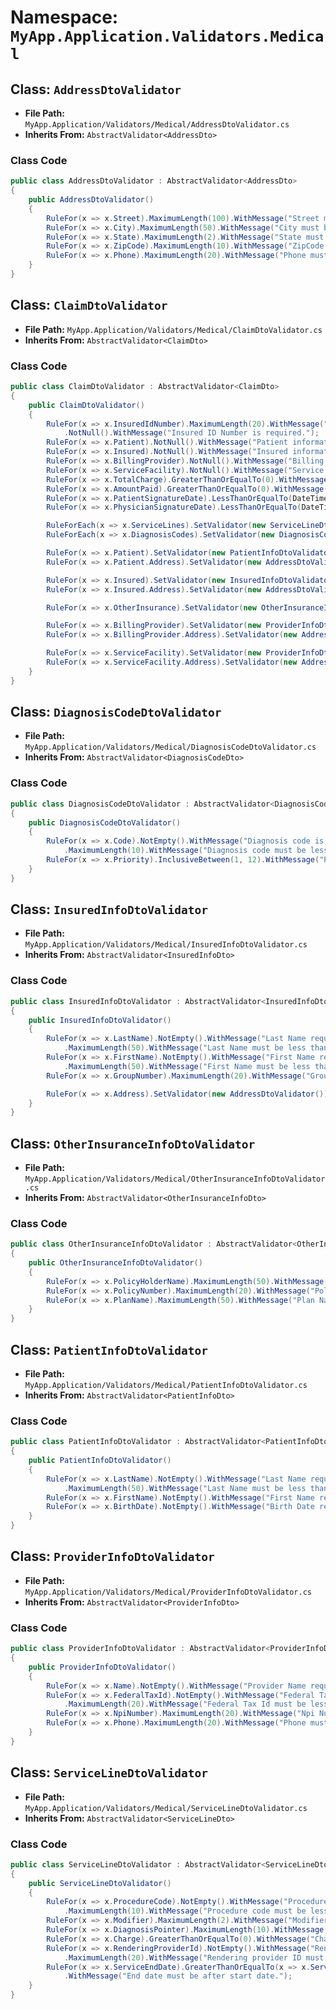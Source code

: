 # Namespace: `MyApp.Application.Validators.Medical`

## Class: `AddressDtoValidator`

- **File Path:** `MyApp.Application/Validators/Medical/AddressDtoValidator.cs`
- **Inherits From:** `AbstractValidator<AddressDto>`

### Class Code

```csharp
public class AddressDtoValidator : AbstractValidator<AddressDto>
{
    public AddressDtoValidator()
    {
        RuleFor(x => x.Street).MaximumLength(100).WithMessage("Street must be less than 100 characters.");
        RuleFor(x => x.City).MaximumLength(50).WithMessage("City must be less than 50 characters.");
        RuleFor(x => x.State).MaximumLength(2).WithMessage("State must be 2 characters.");
        RuleFor(x => x.ZipCode).MaximumLength(10).WithMessage("ZipCode must be less than 10 characters.");
        RuleFor(x => x.Phone).MaximumLength(20).WithMessage("Phone must be less than 20 characters.");
    }
}

```

## Class: `ClaimDtoValidator`

- **File Path:** `MyApp.Application/Validators/Medical/ClaimDtoValidator.cs`
- **Inherits From:** `AbstractValidator<ClaimDto>`

### Class Code

```csharp
public class ClaimDtoValidator : AbstractValidator<ClaimDto>
{
    public ClaimDtoValidator()
    {
        RuleFor(x => x.InsuredIdNumber).MaximumLength(20).WithMessage("Insured ID Number must be less than 20 characters.")
            .NotNull().WithMessage("Insured ID Number is required.");
        RuleFor(x => x.Patient).NotNull().WithMessage("Patient information is required.");
        RuleFor(x => x.Insured).NotNull().WithMessage("Insured information is required.");
        RuleFor(x => x.BillingProvider).NotNull().WithMessage("Billing provider information is required.");
        RuleFor(x => x.ServiceFacility).NotNull().WithMessage("Service facility information is required.");
        RuleFor(x => x.TotalCharge).GreaterThanOrEqualTo(0).WithMessage("Total charge must be greater than or equal to 0.");
        RuleFor(x => x.AmountPaid).GreaterThanOrEqualTo(0).WithMessage("Amount paid must be greater than or equal to 0.");
        RuleFor(x => x.PatientSignatureDate).LessThanOrEqualTo(DateTime.UtcNow).WithMessage("Patient signature date cannot be in the future.");
        RuleFor(x => x.PhysicianSignatureDate).LessThanOrEqualTo(DateTime.UtcNow).WithMessage("Physician signature date cannot be in the future.");

        RuleForEach(x => x.ServiceLines).SetValidator(new ServiceLineDtoValidator());
        RuleForEach(x => x.DiagnosisCodes).SetValidator(new DiagnosisCodeDtoValidator());

        RuleFor(x => x.Patient).SetValidator(new PatientInfoDtoValidator());
        RuleFor(x => x.Patient.Address).SetValidator(new AddressDtoValidator());

        RuleFor(x => x.Insured).SetValidator(new InsuredInfoDtoValidator());
        RuleFor(x => x.Insured.Address).SetValidator(new AddressDtoValidator());

        RuleFor(x => x.OtherInsurance).SetValidator(new OtherInsuranceInfoDtoValidator());

        RuleFor(x => x.BillingProvider).SetValidator(new ProviderInfoDtoValidator());
        RuleFor(x => x.BillingProvider.Address).SetValidator(new AddressDtoValidator());

        RuleFor(x => x.ServiceFacility).SetValidator(new ProviderInfoDtoValidator());
        RuleFor(x => x.ServiceFacility.Address).SetValidator(new AddressDtoValidator());
    }
}

```

## Class: `DiagnosisCodeDtoValidator`

- **File Path:** `MyApp.Application/Validators/Medical/DiagnosisCodeDtoValidator.cs`
- **Inherits From:** `AbstractValidator<DiagnosisCodeDto>`

### Class Code

```csharp
public class DiagnosisCodeDtoValidator : AbstractValidator<DiagnosisCodeDto>
{
    public DiagnosisCodeDtoValidator()
    {
        RuleFor(x => x.Code).NotEmpty().WithMessage("Diagnosis code is required.")
            .MaximumLength(10).WithMessage("Diagnosis code must be less than 10 characters.");
        RuleFor(x => x.Priority).InclusiveBetween(1, 12).WithMessage("Priority must be between 1 and 12.");
    }
}

```

## Class: `InsuredInfoDtoValidator`

- **File Path:** `MyApp.Application/Validators/Medical/InsuredInfoDtoValidator.cs`
- **Inherits From:** `AbstractValidator<InsuredInfoDto>`

### Class Code

```csharp
public class InsuredInfoDtoValidator : AbstractValidator<InsuredInfoDto>
{
    public InsuredInfoDtoValidator()
    {
        RuleFor(x => x.LastName).NotEmpty().WithMessage("Last Name required")
            .MaximumLength(50).WithMessage("Last Name must be less than 50 characters.");
        RuleFor(x => x.FirstName).NotEmpty().WithMessage("First Name required")
            .MaximumLength(50).WithMessage("First Name must be less than 50 characters.");
        RuleFor(x => x.GroupNumber).MaximumLength(20).WithMessage("Group Number must be less than 20 characters.");

        RuleFor(x => x.Address).SetValidator(new AddressDtoValidator());
    }
}

```

## Class: `OtherInsuranceInfoDtoValidator`

- **File Path:** `MyApp.Application/Validators/Medical/OtherInsuranceInfoDtoValidator.cs`
- **Inherits From:** `AbstractValidator<OtherInsuranceInfoDto>`

### Class Code

```csharp
public class OtherInsuranceInfoDtoValidator : AbstractValidator<OtherInsuranceInfoDto>
{
    public OtherInsuranceInfoDtoValidator()
    {
        RuleFor(x => x.PolicyHolderName).MaximumLength(50).WithMessage("Policy Holder Name must be less than 50 characters.");
        RuleFor(x => x.PolicyNumber).MaximumLength(20).WithMessage("Policy Number must be less than 20 characters.");
        RuleFor(x => x.PlanName).MaximumLength(50).WithMessage("Plan Name must be less than 50 characters.");
    }
}

```

## Class: `PatientInfoDtoValidator`

- **File Path:** `MyApp.Application/Validators/Medical/PatientInfoDtoValidator.cs`
- **Inherits From:** `AbstractValidator<PatientInfoDto>`

### Class Code

```csharp
public class PatientInfoDtoValidator : AbstractValidator<PatientInfoDto>
{
    public PatientInfoDtoValidator()
    {
        RuleFor(x => x.LastName).NotEmpty().WithMessage("Last Name required.")
            .MaximumLength(50).WithMessage("Last Name must be less than 50 characters.");
        RuleFor(x => x.FirstName).NotEmpty().WithMessage("First Name required.").MaximumLength(50).WithMessage("First Name must be less than 50 characters.");
        RuleFor(x => x.BirthDate).NotEmpty().WithMessage("Birth Date required.");
    }
}

```

## Class: `ProviderInfoDtoValidator`

- **File Path:** `MyApp.Application/Validators/Medical/ProviderInfoDtoValidator.cs`
- **Inherits From:** `AbstractValidator<ProviderInfoDto>`

### Class Code

```csharp
public class ProviderInfoDtoValidator : AbstractValidator<ProviderInfoDto>
{
    public ProviderInfoDtoValidator()
    {
        RuleFor(x => x.Name).NotEmpty().WithMessage("Provider Name required.").MaximumLength(100).WithMessage("Provider Name must be less than 100 characters.");
        RuleFor(x => x.FederalTaxId).NotEmpty().WithMessage("Federal Tax Id required.")
            .MaximumLength(20).WithMessage("Federal Tax Id must be less than 20 characters.");
        RuleFor(x => x.NpiNumber).MaximumLength(20).WithMessage("Npi Number must be less than 20 characters.");
        RuleFor(x => x.Phone).MaximumLength(20).WithMessage("Phone must be less than 20 characters.");
    }
}

```

## Class: `ServiceLineDtoValidator`

- **File Path:** `MyApp.Application/Validators/Medical/ServiceLineDtoValidator.cs`
- **Inherits From:** `AbstractValidator<ServiceLineDto>`

### Class Code

```csharp
public class ServiceLineDtoValidator : AbstractValidator<ServiceLineDto>
{
    public ServiceLineDtoValidator()
    {
        RuleFor(x => x.ProcedureCode).NotEmpty().WithMessage("Procedure code is required.")
            .MaximumLength(10).WithMessage("Procedure code must be less than 10 characters.");
        RuleFor(x => x.Modifier).MaximumLength(2).WithMessage("Modifier must be less than 2 characters.");
        RuleFor(x => x.DiagnosisPointer).MaximumLength(10).WithMessage("Diagnosis pointer must be less than 10 characters.");
        RuleFor(x => x.Charge).GreaterThanOrEqualTo(0).WithMessage("Charge must be greater than or equal to 0.");
        RuleFor(x => x.RenderingProviderId).NotEmpty().WithMessage("Rendering provider ID is required.")
            .MaximumLength(20).WithMessage("Rendering provider ID must be less than 20 characters.");
        RuleFor(x => x.ServiceEndDate).GreaterThanOrEqualTo(x => x.ServiceStartDate)
            .WithMessage("End date must be after start date.");
    }
}

```

